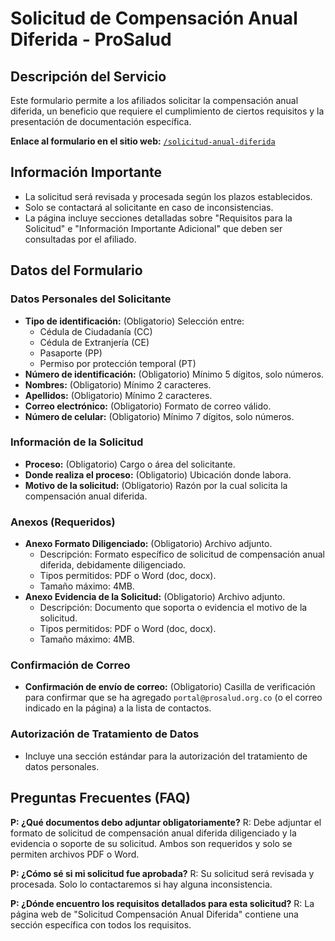 
# Solicitud de Compensación Anual Diferida - ProSalud

## Descripción del Servicio
Este formulario permite a los afiliados solicitar la compensación anual diferida, un beneficio que requiere el cumplimiento de ciertos requisitos y la presentación de documentación específica.

**Enlace al formulario en el sitio web:** [`/solicitud-anual-diferida`](/solicitud-anual-diferida)

## Información Importante
- La solicitud será revisada y procesada según los plazos establecidos.
- Solo se contactará al solicitante en caso de inconsistencias.
- La página incluye secciones detalladas sobre "Requisitos para la Solicitud" e "Información Importante Adicional" que deben ser consultadas por el afiliado.

## Datos del Formulario

### Datos Personales del Solicitante
- **Tipo de identificación:** (Obligatorio) Selección entre:
    - Cédula de Ciudadanía (CC)
    - Cédula de Extranjería (CE)
    - Pasaporte (PP)
    - Permiso por protección temporal (PT)
- **Número de identificación:** (Obligatorio) Mínimo 5 dígitos, solo números.
- **Nombres:** (Obligatorio) Mínimo 2 caracteres.
- **Apellidos:** (Obligatorio) Mínimo 2 caracteres.
- **Correo electrónico:** (Obligatorio) Formato de correo válido.
- **Número de celular:** (Obligatorio) Mínimo 7 dígitos, solo números.

### Información de la Solicitud
- **Proceso:** (Obligatorio) Cargo o área del solicitante.
- **Donde realiza el proceso:** (Obligatorio) Ubicación donde labora.
- **Motivo de la solicitud:** (Obligatorio) Razón por la cual solicita la compensación anual diferida.

### Anexos (Requeridos)
- **Anexo Formato Diligenciado:** (Obligatorio) Archivo adjunto.
    - Descripción: Formato específico de solicitud de compensación anual diferida, debidamente diligenciado.
    - Tipos permitidos: PDF o Word (doc, docx).
    - Tamaño máximo: 4MB.
- **Anexo Evidencia de la Solicitud:** (Obligatorio) Archivo adjunto.
    - Descripción: Documento que soporta o evidencia el motivo de la solicitud.
    - Tipos permitidos: PDF o Word (doc, docx).
    - Tamaño máximo: 4MB.

### Confirmación de Correo
- **Confirmación de envío de correo:** (Obligatorio) Casilla de verificación para confirmar que se ha agregado `portal@prosalud.org.co` (o el correo indicado en la página) a la lista de contactos.

### Autorización de Tratamiento de Datos
- Incluye una sección estándar para la autorización del tratamiento de datos personales.

## Preguntas Frecuentes (FAQ)

**P: ¿Qué documentos debo adjuntar obligatoriamente?**
R: Debe adjuntar el formato de solicitud de compensación anual diferida diligenciado y la evidencia o soporte de su solicitud. Ambos son requeridos y solo se permiten archivos PDF o Word.

**P: ¿Cómo sé si mi solicitud fue aprobada?**
R: Su solicitud será revisada y procesada. Solo lo contactaremos si hay alguna inconsistencia.

**P: ¿Dónde encuentro los requisitos detallados para esta solicitud?**
R: La página web de "Solicitud Compensación Anual Diferida" contiene una sección específica con todos los requisitos.

